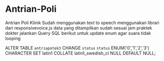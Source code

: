 # Antrian-Poli
Antrian Poli Klinik
Sudah menggunakan text to speech menggunakan librari dari responsivevoice.js
data yang ditampilkan sudah sesuai jam praktek dokter
jalankan Query SQL berikut untuk update enum agar suara tidak looping

ALTER TABLE `antriapotek3` CHANGE `status` `status` ENUM('0','1','2','3') CHARACTER SET latin1 COLLATE latin1_swedish_ci NULL DEFAULT NULL;
